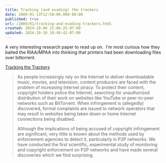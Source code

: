 ```yaml
---
title: Tracking (and evading) the trackers
date: 2009-01-13T12:58:00.000-08:00
published: true
url: /2009/01/tracking-and-evading-trackers.html
created: 2024-10-06 21:06:25-07:00
updated: 2024-10-10 10:49:42-07:00
---
```


A very interesting research paper to read up on.  I'm most curious how they baited the RIAA/MPAA into thinking that printers had been downloading files over bittorrent.  
  
[Tracking the Trackers](http://dmca.cs.washington.edu/)  

> As people increasingly rely on the Internet to deliver downloadable music, movies, and television, content producers are faced with the problem of increasing Internet piracy. To protect their content, copyright holders police the Internet, searching for unauthorized distribution of their work on websites like YouTube or peer-to-peer networks such as BitTorrent. When infringement is (allegedly) discovered, formal complaints are issued to network operators that may result in websites being taken down or home Internet connections being disabled.  
>   
> Although the implications of being accused of copyright infringement are significant, very little is known about the methods used by enforcement agencies to detect it, particularly in P2P networks. We have conducted the first scientific, experimental study of monitoring and copyright enforcement on P2P networks and have made several discoveries which we find surprising.